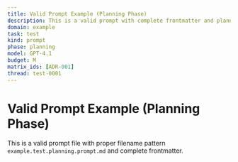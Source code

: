 ```yaml
---
title: Valid Prompt Example (Planning Phase)
description: This is a valid prompt with complete frontmatter and planning phase
domain: example
task: test
kind: prompt
phase: planning
model: GPT-4.1
budget: M
matrix_ids: [ADR-001]
thread: test-0001
---
```

# Valid Prompt Example (Planning Phase)

This is a valid prompt file with proper filename pattern `example.test.planning.prompt.md` and complete frontmatter.
